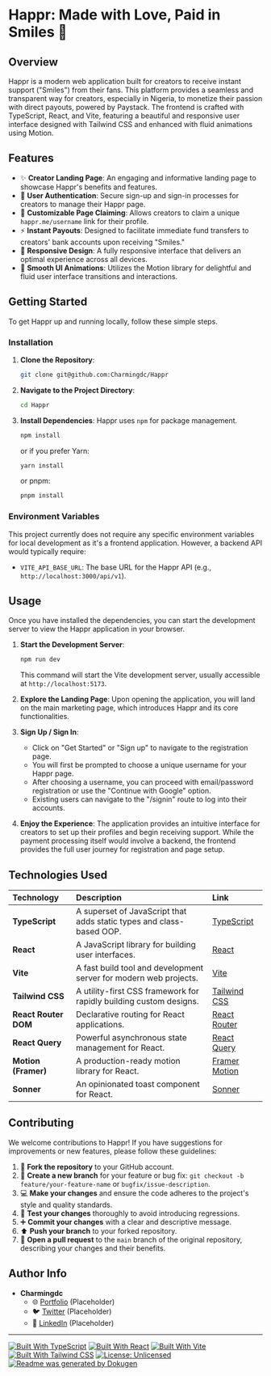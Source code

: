 # Happr: Made with Love, Paid in Smiles 💜

## Overview
Happr is a modern web application built for creators to receive instant support ("Smiles") from their fans. This platform provides a seamless and transparent way for creators, especially in Nigeria, to monetize their passion with direct payouts, powered by Paystack. The frontend is crafted with TypeScript, React, and Vite, featuring a beautiful and responsive user interface designed with Tailwind CSS and enhanced with fluid animations using Motion.

## Features
*   ✨ **Creator Landing Page**: An engaging and informative landing page to showcase Happr's benefits and features.
*   📝 **User Authentication**: Secure sign-up and sign-in processes for creators to manage their Happr page.
*   🔗 **Customizable Page Claiming**: Allows creators to claim a unique `happr.me/username` link for their profile.
*   ⚡ **Instant Payouts**: Designed to facilitate immediate fund transfers to creators' bank accounts upon receiving "Smiles."
*   📱 **Responsive Design**: A fully responsive interface that delivers an optimal experience across all devices.
*   🚀 **Smooth UI Animations**: Utilizes the Motion library for delightful and fluid user interface transitions and interactions.

## Getting Started

To get Happr up and running locally, follow these simple steps.

### Installation
1.  **Clone the Repository**:
    ```bash
    git clone git@github.com:Charmingdc/Happr
    ```
2.  **Navigate to the Project Directory**:
    ```bash
    cd Happr
    ```
3.  **Install Dependencies**:
    Happr uses `npm` for package management.
    ```bash
    npm install
    ```
    or if you prefer Yarn:
    ```bash
    yarn install
    ```
    or pnpm:
    ```bash
    pnpm install
    ```

### Environment Variables
This project currently does not require any specific environment variables for local development as it's a frontend application. However, a backend API would typically require:

*   `VITE_API_BASE_URL`: The base URL for the Happr API (e.g., `http://localhost:3000/api/v1`).

## Usage

Once you have installed the dependencies, you can start the development server to view the Happr application in your browser.

1.  **Start the Development Server**:
    ```bash
    npm run dev
    ```
    This command will start the Vite development server, usually accessible at `http://localhost:5173`.

2.  **Explore the Landing Page**:
    Upon opening the application, you will land on the main marketing page, which introduces Happr and its core functionalities.

3.  **Sign Up / Sign In**:
    *   Click on "Get Started" or "Sign up" to navigate to the registration page.
    *   You will first be prompted to choose a unique username for your Happr page.
    *   After choosing a username, you can proceed with email/password registration or use the "Continue with Google" option.
    *   Existing users can navigate to the "/signin" route to log into their accounts.

4.  **Enjoy the Experience**:
    The application provides an intuitive interface for creators to set up their profiles and begin receiving support. While the payment processing itself would involve a backend, the frontend provides the full user journey for registration and page setup.

## Technologies Used

| Technology         | Description                                                                 | Link                                            |
| :----------------- | :-------------------------------------------------------------------------- | :---------------------------------------------- |
| **TypeScript**     | A superset of JavaScript that adds static types and class-based OOP.        | [TypeScript](https://www.typescriptlang.org/)   |
| **React**          | A JavaScript library for building user interfaces.                          | [React](https://react.dev/)                     |
| **Vite**           | A fast build tool and development server for modern web projects.           | [Vite](https://vitejs.dev/)                     |
| **Tailwind CSS**   | A utility-first CSS framework for rapidly building custom designs.          | [Tailwind CSS](https://tailwindcss.com/)        |
| **React Router DOM**| Declarative routing for React applications.                                 | [React Router](https://reactrouter.com/en/main) |
| **React Query**    | Powerful asynchronous state management for React.                           | [React Query](https://tanstack.com/query)       |
| **Motion (Framer)**| A production-ready motion library for React.                                | [Framer Motion](https://www.framer.com/motion/) |
| **Sonner**         | An opinionated toast component for React.                                   | [Sonner](https://sonner.emilkowalski.pl/)       |

## Contributing

We welcome contributions to Happr! If you have suggestions for improvements or new features, please follow these guidelines:

1.  🍴 **Fork the repository** to your GitHub account.
2.  🌿 **Create a new branch** for your feature or bug fix: `git checkout -b feature/your-feature-name` or `bugfix/issue-description`.
3.  💻 **Make your changes** and ensure the code adheres to the project's style and quality standards.
4.  🧪 **Test your changes** thoroughly to avoid introducing regressions.
5.  ➕ **Commit your changes** with a clear and descriptive message.
6.  ⬆️ **Push your branch** to your forked repository.
7.  🤝 **Open a pull request** to the `main` branch of the original repository, describing your changes and their benefits.

## Author Info

*   **Charmingdc**
    *   🌐 [Portfolio](https://charmingdc.vercel.app/) (Placeholder)
    *   🐦 [Twitter](https://twitter.com/Charmingdc_) (Placeholder)
    *   💼 [LinkedIn](https://linkedin.com/in/charmingdc) (Placeholder)

---

[![Built With TypeScript](https://img.shields.io/badge/Built_With-TypeScript-blue?style=for-the-badge&logo=typescript)](https://www.typescriptlang.org/)
[![Built With React](https://img.shields.io/badge/Built_With-React-61DAFB?style=for-the-badge&logo=react)](https://react.dev/)
[![Built With Vite](https://img.shields.io/badge/Built_With-Vite-646CFF?style=for-the-badge&logo=vite)](https://vitejs.dev/)
[![Built With Tailwind CSS](https://img.shields.io/badge/Built_With-Tailwind_CSS-06B6D4?style=for-the-badge&logo=tailwindcss)](https://tailwindcss.com/)
[![License: Unlicensed](https://img.shields.io/badge/License-Unlicensed-lightgrey.svg?style=for-the-badge)](https://choosealicense.com/no-permission/)
[![Readme was generated by Dokugen](https://img.shields.io/badge/Readme%20was%20generated%20by-Dokugen-brightgreen)](https://www.npmjs.com/package/dokugen)